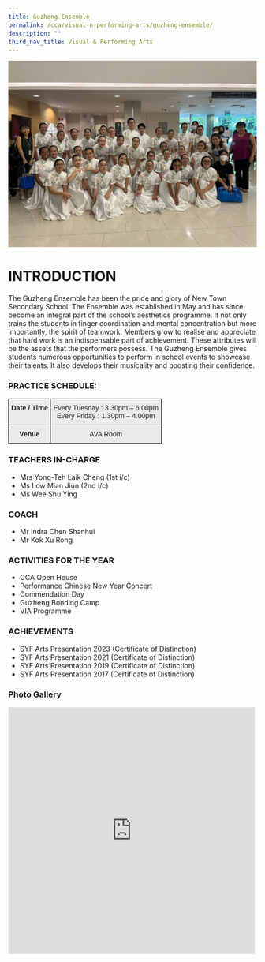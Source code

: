 ```yaml
---
title: Guzheng Ensemble
permalink: /cca/visual-n-performing-arts/guzheng-ensemble/
description: ""
third_nav_title: Visual & Performing Arts
---
```

![](/images/guzheng%2002.jpeg)

# INTRODUCTION

The Guzheng Ensemble has been the pride and glory of New Town Secondary School. The Ensemble was established in May and has since become an integral part of the school’s aesthetics programme. It not only trains the students in finger coordination and mental concentration but more importantly, the spirit of teamwork. Members grow to realise and appreciate that hard work is an indispensable part of achievement. These attributes will be the assets that the performers possess. The Guzheng Ensemble gives students numerous opportunities to perform in school events to showcase their talents. It also develops their musicality and boosting their confidence. 

### PRACTICE SCHEDULE:

<style type="text/css">
.tg  {border-collapse:collapse;border-spacing:0;}
.tg td{border-color:black;border-style:solid;border-width:1px;font-family:Arial, sans-serif;font-size:14px;
  overflow:hidden;padding:10px 5px;word-break:normal;}
.tg th{border-color:black;border-style:solid;border-width:1px;font-family:Arial, sans-serif;font-size:14px;
  font-weight:normal;overflow:hidden;padding:10px 5px;word-break:normal;}
.tg .tg-n4qt{background-color:#EAEAEA;color:#222;font-weight:bold;text-align:center;vertical-align:top}
.tg .tg-ii8k{background-color:#EAEAEA;color:#222;text-align:center;vertical-align:top}
</style>
<table class="tg">
<thead>
  <tr>
    <th class="tg-n4qt">Date / Time</th>
    <th class="tg-ii8k">Every Tuesday : 3.30pm – 6.00pm<br>Every Friday : 1.30pm – 4.00pm</th>
  </tr>
</thead>
<tbody>
  <tr>
    <td class="tg-n4qt"> Venue</td>
    <td class="tg-ii8k">AVA Room</td>
  </tr>
</tbody>
</table>

### TEACHERS IN-CHARGE

*   Mrs Yong-Teh Laik Cheng (1st i/c)
*   Ms Low Mian Jiun (2nd i/c)
*   Ms Wee Shu Ying

### COACH

*   Mr Indra Chen Shanhui
*   Mr Kok Xu Rong

### ACTIVITIES FOR THE YEAR

* CCA Open House 
* Performance Chinese New Year Concert 
* Commendation Day
* Guzheng Bonding Camp 
* VIA Programme 


### ACHIEVEMENTS
* SYF Arts Presentation 2023 (Certificate of Distinction)
* SYF Arts Presentation 2021 (Certificate of Distinction)
* SYF Arts Presentation 2019 (Certificate of Distinction)
* SYF Arts Presentation 2017 (Certificate of Distinction) 

### Photo Gallery

<iframe allowfullscreen="true" height="500" width="500" frameborder="0" src="https://docs.google.com/presentation/d/e/2PACX-1vRRJm1gvIeeQRFMKawzfS2LBE7lYERfiC-XPVGTuiS4WQuWuvkMEbMcBMqMtMwiD1CwrObKdY3C7l11/embed?start=true&amp;loop=true&amp;delayms=3000"></iframe>